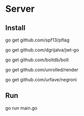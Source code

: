 # Server

## Install

go get github.com/spf13/pflag 

go get github.com/dgrijalva/jwt-go

go get github.com/boltdb/bolt

go get github.com/unrolled/render

go get github.com/urfave/negroni

## Run
go run main.go
